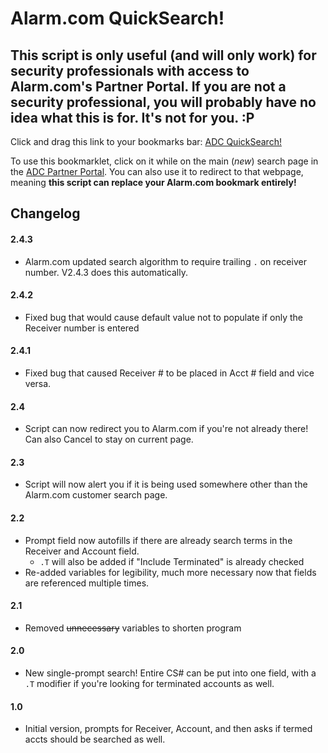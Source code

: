 # Alarm.com QuickSearch!

## This script is only useful (and will only work) for security professionals with access to Alarm.com's Partner Portal. If you are not a security professional, you will probably have no idea what this is for. It's not for you. :P

Click and drag this link to your bookmarks bar: <a href='javascript:(function(){var currentText="";var csAcct=document.getElementById("ctl00_responsiveBody_txtCsAccount");if(!csAcct){if(confirm("This script will only work on the NEW Alarm.com customer search page.\nGo there now?")){window.location.href="https://alarmadmin.alarm.com/Support/FindCustomer.aspx"}return}var csRec=document.getElementById("ctl00_responsiveBody_txtCsReceiver");var termCheck=document.getElementById("ctl00_responsiveBody_chkIncludeTerminated");if(csRec.value!=csAcct.value){currentText=csRec.value+csAcct.value;}if(termCheck.checked){currentText+=".T"}var fullCS=prompt("CS#? Add \".T\" for termed accts.",currentText);try{var csArray=fullCS.split(/\./);}catch(typeError){alert("Cancelled.");return}csRec.value=csArray[0]+".";csAcct.value=csArray[1];termCheck.checked=(csArray.length>=3&&/t|T/.test(csArray[2]));document.getElementById("ctl00_responsiveBody_btnSearch").click();}());'>ADC QuickSearch!</a>

To use this bookmarklet, click on it while on the main (_new_) search page in the
[ADC Partner Portal](https://alarmadmin.alarm.com/Support/FindCustomer.aspx).
You can also use it to redirect to that webpage, meaning **this script can replace your Alarm.com bookmark entirely!**

## Changelog

#### 2.4.3

- Alarm.com updated search algorithm to require trailing `.` on receiver number. V2.4.3 does this automatically.

#### 2.4.2

- Fixed bug that would cause default value not to populate if only the Receiver number is entered

#### 2.4.1

- Fixed bug that caused Receiver # to be placed in Acct # field and vice versa.

#### 2.4

- Script can now redirect you to Alarm.com if you're not already there! Can also Cancel to stay on current page.

#### 2.3

- Script will now alert you if it is being used somewhere other than the Alarm.com customer search page.

#### 2.2

- Prompt field now autofills if there are already search terms in the Receiver and Account field.
  - `.T` will also be added if "Include Terminated" is already checked
- Re-added variables for legibility, much more necessary now that fields are referenced multiple times.

#### 2.1

- Removed ~~unnecessary~~ variables to shorten program

#### 2.0

- New single-prompt search! Entire CS# can be put into one field, with a `.T` modifier if you're looking for terminated accounts as well.

#### 1.0

- Initial version, prompts for Receiver, Account, and then asks if termed accts should be searched as well.
